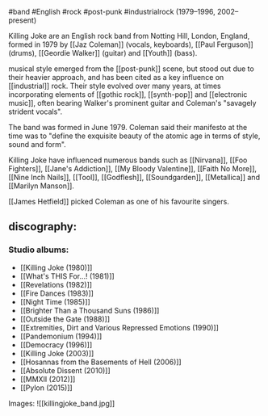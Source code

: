 #band #English #rock #post-punk #industrialrock
(1979–1996, 2002–present)

Killing Joke are an English rock band from Notting Hill, London, England, formed in 1979 by [[Jaz Coleman]] (vocals, keyboards), [[Paul Ferguson]] (drums), [[Geordie Walker]] (guitar) and [[Youth]] (bass).

musical style emerged from the [[post-punk]] scene, but stood out due to their heavier approach, and has been cited as a key influence on [[industrial]] rock.
Their style evolved over many years, at times incorporating elements of [[gothic rock]], [[synth-pop]] and [[electronic music]], often bearing Walker's prominent guitar and Coleman's "savagely strident vocals".

The band was formed in June 1979. Coleman said their manifesto at the time was to "define the exquisite beauty of the atomic age in terms of style, sound and form".


Killing Joke have influenced numerous bands such as [[Nirvana]], [[Foo Fighters]], [[Jane's Addiction]], [[My Bloody Valentine]], [[Faith No More]], [[Nine Inch Nails]], [[Tool]], [[Godflesh]], [[Soundgarden]], [[Metallica]] and [[Marilyn Manson]]. 

[[James Hetfield]] picked Coleman as one of his favourite singers.

## discography:
###     Studio albums:
- [[Killing Joke (1980)]]
- [[What's THIS For...! (1981)]]
- [[Revelations (1982)]]
- [[Fire Dances (1983)]]
- [[Night Time (1985)]]
- [[Brighter Than a Thousand Suns (1986)]]
- [[Outside the Gate (1988)]]
- [[Extremities, Dirt and Various Repressed Emotions (1990)]]
- [[Pandemonium (1994)]]
- [[Democracy (1996)]]
- [[Killing Joke (2003)]]
- [[Hosannas from the Basements of Hell (2006)]]
- [[Absolute Dissent (2010)]]
- [[MMXII (2012)]]
- [[Pylon (2015)]]

Images:
![[killingjoke_band.jpg]]

